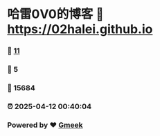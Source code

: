 # 哈雷0V0的博客 :link: https://02halei.github.io 
### :page_facing_up: [11](https://02halei.github.io/tag.html) 
### :speech_balloon: 5 
### :hibiscus: 15684 
### :alarm_clock: 2025-04-12 00:40:04 
### Powered by :heart: [Gmeek](https://github.com/Meekdai/Gmeek)
